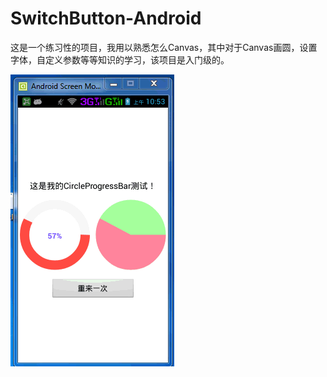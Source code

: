 SwitchButton-Android
====================

这是一个练习性的项目，我用以熟悉怎么Canvas，其中对于Canvas画圆，设置字体，自定义参数等等知识的学习，该项目是入门级的。


![](https://github.com/AndroidBase/CircleProgressBar-Android/blob/master/CircleProgressBar-Android.gif)
